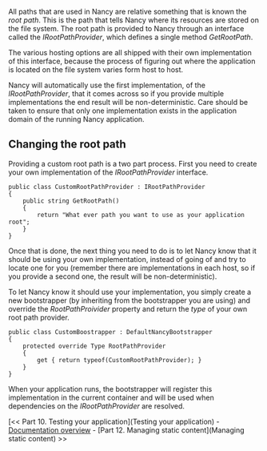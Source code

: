 All paths that are used in Nancy are relative something that is known the _root path_. This is the path that tells Nancy where its resources are stored on the file system. The root path is provided to Nancy through an interface called the _IRootPathProvider_, which defines a single method _GetRootPath_.

The various hosting options are all shipped with their own implementation of this interface, because the process of figuring out where the application is located on the file system varies form host to host.

Nancy will automatically use the first implementation, of the _IRootPathProvider_, that it comes across so if you provide multiple implementations the end result will be non-deterministic. Care should be taken to ensure that only one implementation exists in the application domain of the running Nancy application.

## Changing the root path

Providing a custom root path is a two part process. First you need to create your own implementation of the _IRootPathProvider_ interface.

    public class CustomRootPathProvider : IRootPathProvider
    {
        public string GetRootPath()
        {
            return "What ever path you want to use as your application root";
        }
    }

Once that is done, the next thing you need to do is to let Nancy know that it should be using your own implementation, instead of going of and try to locate one for you (remember there are implementations in each host, so if you provide a second one, the result will be non-deterministic).

To let Nancy know it should use your implementation, you simply create a new bootstrapper (by inheriting from the bootstrapper you are using) and override the _RootPathProivider_ property and return the _type_ of your own root path provider.

    public class CustomBoostrapper : DefaultNancyBootstrapper
    {
        protected override Type RootPathProvider
        {
            get { return typeof(CustomRootPathProvider); }
        }
    }
When your application runs, the bootstrapper will register this implementation in the current container and will be used when dependencies on the _IRootPathProvider_ are resolved.


[<< Part 10. Testing your application](Testing your application) - [Documentation overview](Documentation) - [Part 12. Managing static content](Managing static content) >>